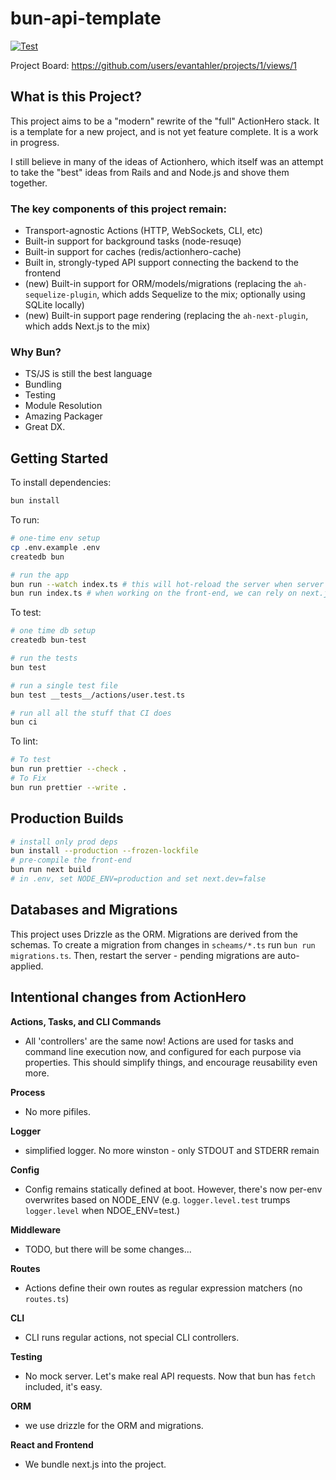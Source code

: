 # bun-api-template

[![Test](https://github.com/evantahler/bun-api-template/actions/workflows/test.yaml/badge.svg)](https://github.com/evantahler/bun-api-template/actions/workflows/test.yaml)

Project Board: https://github.com/users/evantahler/projects/1/views/1

## What is this Project?

This project aims to be a "modern" rewrite of the "full" ActionHero stack. It is a template for a new project, and is not yet feature complete. It is a work in progress.

I still believe in many of the ideas of Actionhero, which itself was an attempt to take the "best" ideas from Rails and and Node.js and shove them together.

### The key components of this project remain:

- Transport-agnostic Actions (HTTP, WebSockets, CLI, etc)
- Built-in support for background tasks (node-resuqe)
- Built-in support for caches (redis/actionhero-cache)
- Built in, strongly-typed API support connecting the backend to the frontend
- (new) Built-in support for ORM/models/migrations (replacing the `ah-sequelize-plugin`, which adds Sequelize to the mix; optionally using SQLite locally)
- (new) Built-in support page rendering (replacing the `ah-next-plugin`, which adds Next.js to the mix)

### Why Bun?

- TS/JS is still the best language
- Bundling
- Testing
- Module Resolution
- Amazing Packager
- Great DX.

## Getting Started

To install dependencies:

```bash
bun install
```

To run:

```bash
# one-time env setup
cp .env.example .env
createdb bun

# run the app
bun run --watch index.ts # this will hot-reload the server when server files change
bun run index.ts # when working on the front-end, we can rely on next.js' hot-reloading instead of bun's
```

To test:

```bash
# one time db setup
createdb bun-test

# run the tests
bun test

# run a single test file
bun test __tests__/actions/user.test.ts

# run all all the stuff that CI does
bun ci
```

To lint:

```bash
# To test
bun run prettier --check .
# To Fix
bun run prettier --write .
```

## Production Builds

```bash
# install only prod deps
bun install --production --frozen-lockfile
# pre-compile the front-end
bun run next build
# in .env, set NODE_ENV=production and set next.dev=false
```

## Databases and Migrations

This project uses Drizzle as the ORM. Migrations are derived from the schemas. To create a migration from changes in `scheams/*.ts` run `bun run migrations.ts`. Then, restart the server - pending migrations are auto-applied.

## Intentional changes from ActionHero

**Actions, Tasks, and CLI Commands**

- All 'controllers' are the same now! Actions are used for tasks and command line execution now, and configured for each purpose via properties. This should simplify things, and encourage reusability even more.

**Process**

- No more pifiles.

**Logger**

- simplified logger. No more winston - only STDOUT and STDERR remain

**Config**

- Config remains statically defined at boot. However, there's now per-env overwrites based on NODE_ENV (e.g. `logger.level.test` trumps `logger.level` when NDOE_ENV=test.)

**Middleware**

- TODO, but there will be some changes...

**Routes**

- Actions define their own routes as regular expression matchers (no `routes.ts`)

**CLI**

- CLI runs regular actions, not special CLI controllers.

**Testing**

- No mock server. Let's make real API requests. Now that bun has `fetch` included, it's easy.

**ORM**

- we use drizzle for the ORM and migrations.

**React and Frontend**

- We bundle next.js into the project.
